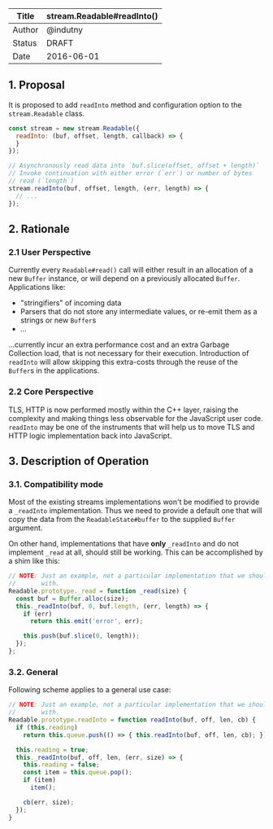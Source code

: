 | Title  | stream.Readable#readInto()  |
|--------|-----------------------------|
| Author | @indutny                    |
| Status | DRAFT                       |
| Date   | 2016-06-01                  |


## 1. Proposal

It is proposed to add `readInto` method and configuration option to the
`stream.Readable` class.

```js
const stream = new stream.Readable({
  readInto: (buf, offset, length, callback) => {
  }
});

// Asynchronously read data into `buf.slice(offset, offset + length)`
// Invoke continuation with either error (`err`) or number of bytes
// read (`length`)
stream.readInto(buf, offset, length, (err, length) => {
  // ...
});
```

## 2. Rationale

### 2.1 User Perspective

Currently every `Readable#read()` call will either result in an allocation of
a new `Buffer` instance, or will depend on a previously allocated `Buffer`.
Applications like:

* "stringifiers" of incoming data
* Parsers that do not store any intermediate values, or re-emit them as a
  strings or new `Buffer`s
* _..._

...currently incur an extra performance cost and an extra Garbage Collection
load, that is not necessary for their execution. Introduction of `readInto` will
allow skipping this extra-costs through the reuse of the `Buffer`s in
the applications.

### 2.2 Core Perspective

TLS, HTTP is now performed mostly within the C++ layer, raising the complexity
and making things less observable for the JavaScript user code. `readInto` may
be one of the instruments that will help us to move TLS and HTTP logic
implementation back into JavaScript.

## 3. Description of Operation

### 3.1. Compatibility mode

Most of the existing streams implementations won't be modified to provide a
`_readInto` implementation. Thus we need to provide a default one that will copy
the data from the `ReadableState#buffer` to the supplied `Buffer` argument.

On other hand, implementations that have **only** `_readInto` and do not
implement `_read` at all, should still be working. This can be accomplished
by a shim like this:

```js
// NOTE: Just an example, not a particular implementation that we should stick
//       with.
Readable.prototype._read = function _read(size) {
  const buf = Buffer.alloc(size);
  this._readInto(buf, 0, buf.length, (err, length) => {
    if (err)
      return this.emit('error', err);

    this.push(buf.slice(0, length));
  });
};
```

### 3.2. General

Following scheme applies to a general use case:

```js
// NOTE: Just an example, not a particular implementation that we should stick
//       with.
Readable.prototype.readInto = function readInto(buf, off, len, cb) {
  if (this.reading)
    return this.queue.push(() => { this.readInto(buf, off, len, cb); });

  this.reading = true;
  this._readInto(buf, off, len, (err, size) => {
    this.reading = false;
    const item = this.queue.pop();
    if (item)
      item();

    cb(err, size);
  });
}
```
